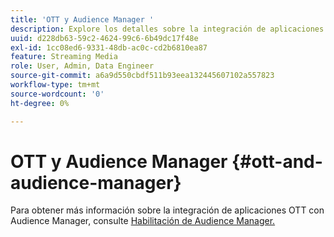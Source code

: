 ```yaml
---
title: 'OTT y Audience Manager '
description: Explore los detalles sobre la integración de aplicaciones OTT con Audience Manager.
uuid: d228db63-59c2-4624-99c6-6b49dc17f48e
exl-id: 1cc08ed6-9331-48db-ac0c-cd2b6810ea87
feature: Streaming Media
role: User, Admin, Data Engineer
source-git-commit: a6a9d550cbdf511b93eea132445607102a557823
workflow-type: tm+mt
source-wordcount: '0'
ht-degree: 0%

---
```


# OTT y Audience Manager {#ott-and-audience-manager}

Para obtener más información sobre la integración de aplicaciones OTT con Audience Manager, consulte [Habilitación de Audience Manager.](/help/legacy/intro-to-ava/am-enablement.md)
